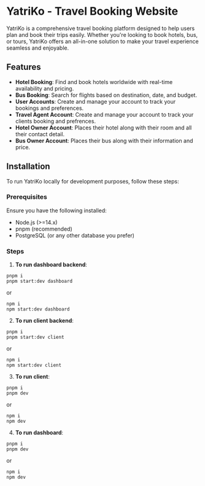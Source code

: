 # YatriKo - Travel Booking Website

YatriKo is a comprehensive travel booking platform designed to help users plan and book their trips easily. Whether you're looking to book hotels, bus, or tours, YatriKo offers an all-in-one solution to make your travel experience seamless and enjoyable.

## Features

- **Hotel Booking**: Find and book hotels worldwide with real-time availability and pricing.
- **Bus Booking**: Search for flights based on destination, date, and budget.
- **User Accounts**: Create and manage your account to track your bookings and preferences.
- **Travel Agent Account**: Create and manage your account to track your clients booking and prefrences.
- **Hotel Owner Account**: Places their hotel along with their room and all their contact detail.
- **Bus Owner Account**: Places their bus along with their information and price.

## Installation

To run YatriKo locally for development purposes, follow these steps:

### Prerequisites

Ensure you have the following installed:

- Node.js (>=14.x)
- pnpm (recommended)
- PostgreSQL (or any other database you prefer)

### Steps

1. **To run dashboard backend**:

```
pnpm i
pnpm start:dev dashboard
```

or

```
npm i
npm start:dev dashboard
```

2. **To run client backend**:

```
pnpm i
pnpm start:dev client
```

or

```
npm i
npm start:dev client
```

3. **To run client**:

```
pnpm i
pnpm dev
```

or

```
npm i
npm dev
```

4. **To run dashboard**:

```
pnpm i
pnpm dev
```

or

```
npm i
npm dev
```
